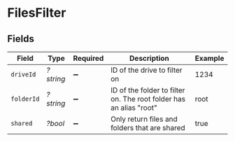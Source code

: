 # FilesFilter


## Fields

| Field                                                              | Type                                                               | Required                                                           | Description                                                        | Example                                                            |
| ------------------------------------------------------------------ | ------------------------------------------------------------------ | ------------------------------------------------------------------ | ------------------------------------------------------------------ | ------------------------------------------------------------------ |
| `driveId`                                                          | *?string*                                                          | :heavy_minus_sign:                                                 | ID of the drive to filter on                                       | 1234                                                               |
| `folderId`                                                         | *?string*                                                          | :heavy_minus_sign:                                                 | ID of the folder to filter on. The root folder has an alias "root" | root                                                               |
| `shared`                                                           | *?bool*                                                            | :heavy_minus_sign:                                                 | Only return files and folders that are shared                      | true                                                               |